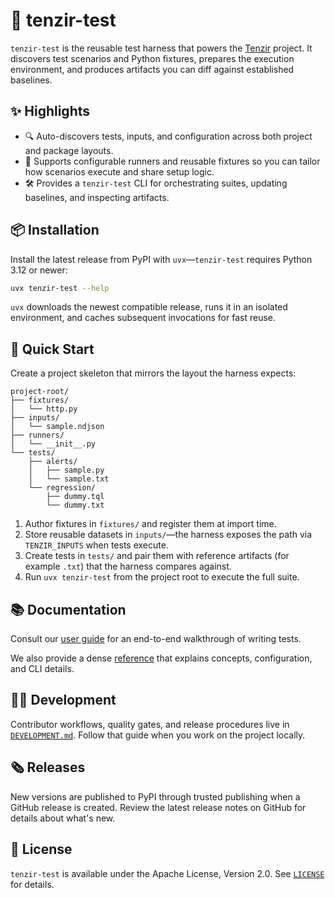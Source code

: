 # 🧪 tenzir-test

`tenzir-test` is the reusable test harness that powers the
[Tenzir](https://github.com/tenzir/tenzir) project. It discovers test scenarios
and Python fixtures, prepares the execution environment, and produces artifacts
you can diff against established baselines.

## ✨ Highlights

- 🔍 Auto-discovers tests, inputs, and configuration across both project and
  package layouts.
- 🧩 Supports configurable runners and reusable fixtures so you can tailor how
  scenarios execute and share setup logic.
- 🛠️ Provides a `tenzir-test` CLI for orchestrating suites, updating baselines,
  and inspecting artifacts.

## 📦 Installation

Install the latest release from PyPI with `uvx`—`tenzir-test` requires Python
3.12 or newer:

```sh
uvx tenzir-test --help
```

`uvx` downloads the newest compatible release, runs it in an isolated
environment, and caches subsequent invocations for fast reuse.

## 🚀 Quick Start

Create a project skeleton that mirrors the layout the harness expects:

```text
project-root/
├── fixtures/
│   └── http.py
├── inputs/
│   └── sample.ndjson
├── runners/
│   └── __init__.py
└── tests/
    ├── alerts/
    │   ├── sample.py
    │   └── sample.txt
    └── regression/
        ├── dummy.tql
        └── dummy.txt
```

1. Author fixtures in `fixtures/` and register them at import time.
2. Store reusable datasets in `inputs/`—the harness exposes the path via
   `TENZIR_INPUTS` when tests execute.
3. Create tests in `tests/` and pair them with reference artifacts (for example
   `.txt`) that the harness compares against.
4. Run `uvx tenzir-test` from the project root to execute the full suite.

## 📚 Documentation

Consult our [user guide](https://docs.tenzir.com/guides/testing/write-tests)
for an end-to-end walkthrough of writing tests.

We also provide a dense [reference](https://docs.tenzir.com/reference/test) that
explains concepts, configuration, and CLI details.

## 🧑‍💻 Development

Contributor workflows, quality gates, and release procedures live in
[`DEVELOPMENT.md`](DEVELOPMENT.md). Follow that guide when you work on the
project locally.

## 🗞️ Releases

New versions are published to PyPI through trusted publishing when a GitHub
release is created. Review the latest release notes on GitHub for details about
what's new.

## 📜 License

`tenzir-test` is available under the Apache License, Version 2.0. See
[`LICENSE`](LICENSE) for details.
